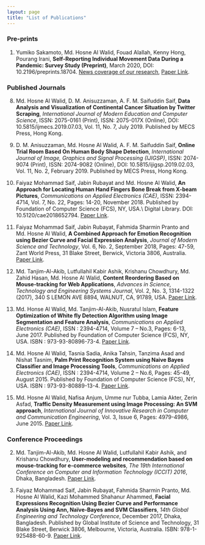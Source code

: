 ```yaml
---
layout: page
title: "List of Publications"
---
```


### Pre-prints
1. Yumiko Sakamoto, Md. Hosne Al Walid, Fouad Alallah, Kenny Hong, Pourang Irani, **Self-Reporting Individual Movement Data During a Pandemic: Survey Study (Preprint)**, March 2020, DOI: 10.2196/preprints.18704. [News coverage of our research](https://news.umanitoba.ca/um-researchers-develop-app-for-use-in-disease-outbreaks/), [Paper Link](https://www.researchgate.net/publication/339917418_Self-Reporting_Individual_Movement_Data_During_a_Pandemic_Survey_Study_Preprint).

### Published Journals

8. Md. Hosne Al Walid, D. M. Anisuzzaman, A. F. M. Saifuddin Saif, **Data Analysis and Visualization of Continental Cancer Situation by Twitter Scraping**, *International Journal of Modern Education and Computer Science*, ISSN: 2075-0161 (Print), ISSN: 2075-017X (Online), DOI: 10.5815/ijmecs.2019.07.03, Vol. 11, No. 7, July 2019. Published by MECS Press, Hong Kong.

7. D. M. Anisuzzaman, Md. Hosne Al Walid, A. F. M. Saifuddin Saif, **Online Trial Room Based On Human Body Shape Detection**, *International Journal of Image, Graphics and Signal Processing (IJIGSP)*, ISSN: 2074-9074 (Print), ISSN: 2074-9082 (Online), DOI: 10.5815/ijigsp.2019.02.03, Vol. 11, No. 2, February 2019. Published by MECS Press, Hong Kong.

6. Faiyaz Mohammad Saif, Jabin Rubayat and Md. Hosne Al Walid, **An Approach for Locating Human Hand Fingers Bone Break from X-beam Pictures**, *Communications on Applied Electronics (CAE)*, ISSN: 2394-4714, Vol. 7, No. 22, Pages: 14-20, November 2018. Published by Foundation of Computer Science (FCS), NY, USA.\\
Digital Library. DOI: 10.5120/cae2018652794. [Paper Link](https://www.caeaccess.org/archives/volume7/number22/832-2018652794).

5. Faiyaz Mohammad Saif, Jabin Rubayat, Fahmida Sharmin Pranto and Md. Hosne Al Walid, **A Combined Approach for Emotion Recognition using Bezier Curve and Facial Expression Analysis**, *Journal of Modern Science and Technology*, Vol. 6, No. 2, September 2018, Pages: 47-59, Zant World Press, 31 Blake Street, Berwick, Victoria 3806, Australia.
[Paper Link](https://zantworldpress.com/product-single/?poId=3586&pageId=3576).

4. Md. Tanjim-Al-Akib, Lutfullahil Kabir Ashik, Krishanu Chowdhury, Md. Zahid Hasan, Md. Hosne Al Walid, **Content Reordering Based on Mouse-tracking for Web Applications**, *Advances in Science, Technology and Engineering Systems Journal*, Vol. 2, No. 3, 1314-1322 (2017), 340 S LEMON AVE 8894, WALNUT, CA, 91789, USA.
[Paper Link](http://astesj.com/v02/i03/p166/).

3. Md. Honse Al Walid, Md. Tanjim-Al-Akib, Nusratul Islam, **Feature Optimization of White fly Detection Algorithm using Image Segmentation and Feature Analysis**, *Communications on Applied Electronics (CAE)*, ISSN : 2394-4714, Volume 7 – No.3, Pages: 6-13, June 2017. Published by Foundation of Computer Science (FCS), NY, USA.
ISBN : 973-93-80896-73-4. [Paper Link](http://www.caeaccess.org/archives/volume7/number3/741-2017652610).

2. Md. Hosne Al Walid, Tasnia Sadia, Anika Tahsin, Tanzima Asad and Nishat Tasnim, **Palm Print Recognition System using Naive Bayes Classifier and Image Processing Tools**, *Communications on Applied Electronics (CAE)*, ISSN : 2394-4714, Volume 2 – No.6, Pages: 45-49, August 2015. Published by Foundation of Computer Science (FCS), NY, USA.
ISBN : 973-93-80889-13-4. [Paper Link](http://www.caeaccess.org/archives/volume2/number6/405-2015651794).

1. Md. Hosne Al Walid, Nafisa Anjum, Umme nur Tubba, Lamia Akter, Zerin Asfad, **Traffic Density Measurement using Image Processing: An SVM approach**, *International Journal of Innovative Research in Computer and Communication Engineering*, Vol. 3, Issue 6, Pages: 4979-4986, June 2015. [Paper Link](https://www.ijircce.com/upload/2015/june/2_Traffic.pdf).

### Conference Proceedings

2. Md. Tanjim-Al-Akib, Md. Hosne Al Walid, Lutfullahil Kabir Ashik, and Krishanu Chowdhury, **User-modeling and recommendation based on mouse-tracking for e-commerce websites**, *The 19th International Conference on Computer and Information Technology (ICCIT) 2016*, Dhaka, Bangladesh.
[Paper Link](http://ieeexplore.ieee.org/document/7860252/).

1. Faiyaz Mohammad Saif, Jabin Rubayat, Fahmida Sharmin Pranto, Md. Hosne Al Walid, Kazi Mohammed Shahanur Ahammed, **Facial Expressions Recognition Using Bezier Curve and Performance Analysis Using Ann, Naïve-Bayes and SVM Classifiers**, *14th Global Engineering and Technology Conference*, December 2017, Dhaka, Bangladesh. Published by Global Institute of Science and Technology, 31 Blake Street, Berwick 3806, Melbourne, Victoria, Australia. ISBN: 978-1-925488-60-9. [Paper Link](https://gistworldconpro.com/uploads/10/21/1514528166_508-faiyaz_saif.pdf).
